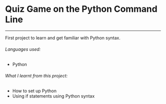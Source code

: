 # Quiz Game on the Python Command Line

---

First project to learn and get familiar with Python syntax.


###### Languages used:
* Python

###### What I learnt from this project:
* How to set up Python
* Using if statements using Python syntax
